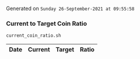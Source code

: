 Generated on `Sunday 26-September-2021 at 09:55:58`

### Current to Target Coin Ratio
`current_coin_ratio.sh`

Date|Current|Target|Ratio
---|---|---|---
